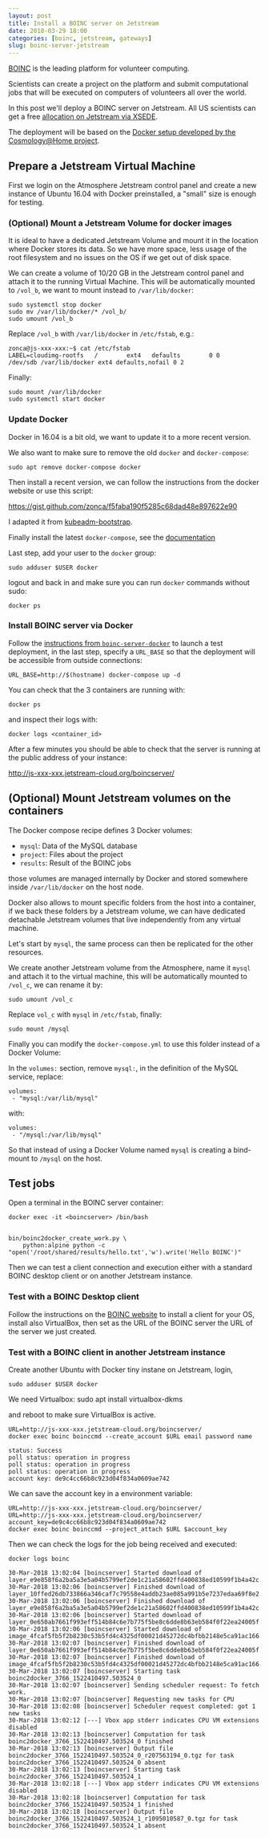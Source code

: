 ```yaml
---
layout: post
title: Install a BOINC server on Jetstream
date: 2018-03-29 18:00
categories: [boinc, jetstream, gateways]
slug: boinc-server-jetstream
---
```


[BOINC](https://boinc.berkeley.edu/) is the leading platform for volunteer computing.

Scientists can create a project on the platform and submit computational jobs that will
be executed on computers of volunteers all over the world.

In this post we'll deploy a BOINC server on Jetstream. All US scientists can get a free
[allocation on Jetstream via XSEDE](https://jetstream-cloud.org/allocations.php).

The deployment will be based on the [Docker setup developed by the Cosmology@Home project](https://github.com/marius311/boinc-server-docker).

## Prepare a Jetstream Virtual Machine

First we login on the Atmosphere Jetstream control panel and create a new instance
of Ubuntu 16.04 with Docker preinstalled, a "small" size is enough for testing.

### (Optional) Mount a Jetstream Volume for docker images

It is ideal to have a dedicated Jetstream Volume and mount it in the location where
Docker stores its data. So we have more space, less usage of the root filesystem
and no issues on the OS if we get out of disk space.

We can create a volume of 10/20 GB in the Jetstream control panel and attach it to
the running Virtual Machine. This will be automatically mounted to `/vol_b`, we
want to mount instead to `/var/lib/docker`:

    sudo systemctl stop docker
    sudo mv /var/lib/docker/* /vol_b/
    sudo umount /vol_b

Replace `/vol_b` with `/var/lib/docker` in `/etc/fstab`, e.g.:

```
zonca@js-xxx-xxx:~$ cat /etc/fstab
LABEL=cloudimg-rootfs   /        ext4   defaults        0 0
/dev/sdb /var/lib/docker ext4 defaults,nofail 0 2
```

Finally:

    sudo mount /var/lib/docker
    sudo systemctl start docker

### Update Docker

Docker in 16.04 is a bit old, we want to update it to a more recent version.

We also want to make sure to remove the old `docker` and `docker-compose`:

    sudo apt remove docker-compose docker

Then install a recent version,
we can follow the instructions from the docker website or use this script:

<https://gist.github.com/zonca/f5faba190f5285c68dad48e897622e90>

I adapted it from [kubeadm-bootstrap](https://github.com/data-8/kubeadm-bootstrap/blob/master/install-kubeadm.bash).

Finally install the latest `docker-compose`, see the [documentation](https://docs.docker.com/compose/install/#install-compose)

Last step, add your user to the `docker` group:

    sudo adduser $USER docker

logout and back in and make sure you can run `docker` commands without sudo:

    docker ps

### Install BOINC server via Docker

Follow the [instructions from `boinc-server-docker`](https://github.com/marius311/boinc-server-docker)
to launch a test deployment, in the last step, specify a `URL_BASE` so that
the deployment will be accessible from outside connections:

    URL_BASE=http://$(hostname) docker-compose up -d

You can check that the 3 containers are running with:

    docker ps

and inspect their logs with:

    docker logs <container_id>

After a few minutes you should be able to check that the server is running at the
public address of your instance:

<http://js-xxx-xxx.jetstream-cloud.org/boincserver/>

## (Optional) Mount Jetstream volumes on the containers

The Docker compose recipe defines 3 Docker volumes:

* `mysql`: Data of the MySQL database
* `project`: Files about the project
* `results`: Result of the BOINC jobs

those volumes are managed internally
by Docker and stored somewhere inside `/var/lib/docker` on the host node.


Docker also allows to mount specific folders from the host into a container,
if we back these folders by a Jetstream volume, we can have dedicated detachable Jetstream volumes
that live independently from any virtual machine.

Let's start by `mysql`, the same process can then be replicated for the other resources.

We create another Jetstream volume from the Atmosphere, name it `mysql` and attach it to the virtual machine,
this will be automatically mounted to `/vol_c`, we can rename it by:

    sudo umount /vol_c

Replace `vol_c` with `mysql` in `/etc/fstab`, finally:

    sudo mount /mysql

Finally you can modify the `docker-compose.yml` to use this folder instead of a Docker Volume:

In the `volumes:` section, remove `mysql:`, in the definition of the MySQL service,
replace:

    volumes:
     - "mysql:/var/lib/mysql"

with:

    volumes:
     - "/mysql:/var/lib/mysql"

So that instead of using a Docker Volume named `mysql` is creating a bind-mount to `/mysql` on the host.

## Test jobs

Open a terminal in the BOINC server container:

    docker exec -it <boincserver> /bin/bash


    bin/boinc2docker_create_work.py \
        python:alpine python -c "open('/root/shared/results/hello.txt','w').write('Hello BOINC')"

Then we can test a client connection and execution either with a standard BOINC desktop client or on another Jetstream instance.

### Test with a BOINC Desktop client

Follow the instructions on the [BOINC website](https://boinc.berkeley.edu/) to install a client for your OS, install also VirtualBox, then set as the URL of the BOINC server the URL of the server we just created.

### Test with a BOINC client in another Jetstream instance

Create another Ubuntu with Docker tiny instane on Jetstream, login,

    sudo adduser $USER docker

We need Virtualbox:
sudo apt install virtualbox-dkms

and reboot to make sure VirtualBox is active.

    URL=http://js-xxx-xxx.jetstream-cloud.org/boincserver/
    docker exec boinc boinccmd --create_account $URL email password name

    status: Success
    poll status: operation in progress
    poll status: operation in progress
    poll status: operation in progress
    account key: de9c4cc66b8c923d04f834a0609ae742

We can save the account key in a environment variable:

    URL=http://js-xxx-xxx.jetstream-cloud.org/boincserver/
    URL=http://js-xxx-xxx.jetstream-cloud.org/boincserver/
    account_key=de9c4cc66b8c923d04f834a0609ae742
    docker exec boinc boinccmd --project_attach $URL $account_key

Then we can check the logs for the job being received and executed:

    docker logs boinc

```
30-Mar-2018 13:02:04 [boincserver] Started download of layer_e9e858f6a2ba5a3e5a04b5799ef2de1c21a58602ffd400838ed10599f1b4a42c.tar.manual.gz
30-Mar-2018 13:02:06 [boincserver] Finished download of layer_10ffed26db733866a346caf7c79558e4addb23ae085a991b5e7237edaa69f8e2.tar.manual.gz
30-Mar-2018 13:02:06 [boincserver] Finished download of layer_e9e858f6a2ba5a3e5a04b5799ef2de1c21a58602ffd400838ed10599f1b4a42c.tar.manual.gz
30-Mar-2018 13:02:06 [boincserver] Started download of layer_0e650ab7661f993eff514b84c6e7b775f5be8c6dde8b63eb584f0f22ea24005f.tar.manual.gz
30-Mar-2018 13:02:06 [boincserver] Started download of image_4fcaf5fb5f2b8230c53b5fd4c4325df00021d45272dc4bfbb2148e5ca91ac166.tar.manual.gz
30-Mar-2018 13:02:07 [boincserver] Finished download of layer_0e650ab7661f993eff514b84c6e7b775f5be8c6dde8b63eb584f0f22ea24005f.tar.manual.gz
30-Mar-2018 13:02:07 [boincserver] Finished download of image_4fcaf5fb5f2b8230c53b5fd4c4325df00021d45272dc4bfbb2148e5ca91ac166.tar.manual.gz
30-Mar-2018 13:02:07 [boincserver] Starting task boinc2docker_3766_1522410497.503524_0
30-Mar-2018 13:02:07 [boincserver] Sending scheduler request: To fetch work.
30-Mar-2018 13:02:07 [boincserver] Requesting new tasks for CPU
30-Mar-2018 13:02:08 [boincserver] Scheduler request completed: got 1 new tasks
30-Mar-2018 13:02:12 [---] Vbox app stderr indicates CPU VM extensions disabled
30-Mar-2018 13:02:13 [boincserver] Computation for task boinc2docker_3766_1522410497.503524_0 finished
30-Mar-2018 13:02:13 [boincserver] Output file boinc2docker_3766_1522410497.503524_0_r207563194_0.tgz for task boinc2docker_3766_1522410497.503524_0 absent
30-Mar-2018 13:02:13 [boincserver] Starting task boinc2docker_3766_1522410497.503524_1
30-Mar-2018 13:02:18 [---] Vbox app stderr indicates CPU VM extensions disabled
30-Mar-2018 13:02:18 [boincserver] Computation for task boinc2docker_3766_1522410497.503524_1 finished
30-Mar-2018 13:02:18 [boincserver] Output file boinc2docker_3766_1522410497.503524_1_r1095010587_0.tgz for task boinc2docker_3766_1522410497.503524_1 absent
```
